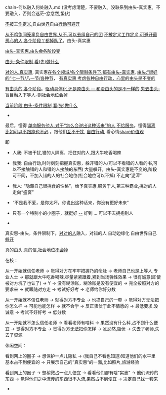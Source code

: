
chain-何以融入何处融入.md (没考虑清楚，不要融入。没联系到由头-真实惠，不要融入，否则会迷茫-忿忿然,蛰伏)

[不被工作定义,自由世界自由行动可避开](https://www.v2ex.com/notes/28139)

[从不鸡兔同笼辜负自由世界,从不,可以去组自己的团](https://github.com/7900ms/000nottheater_deserted_systemlibrary/blob/master/supplementary/term-心理-自由世界.md) [不被定义工作定义,可避开最恶心的人,各个阶段丫都掉队了](https://github.com/7900ms/000nottheater_deserted_systemlibrary/blob/master/supplementary/chain-近朱者赤.md)，由头-真实惠

[由头-真实惠](https://github.com/7900ms/000nottheater_deserted_systemlibrary/tree/master/small),[由头会各阶段变](https://github.com/7900ms/000nottheater_deserted_systemlibrary/blob/master/supplementary/chain-night-call.md)

[由头-条件限制,看(先)做什么](https://ruby-china.org/notes/4055)

[对的人,真实惠](https://github.com/7900ms/000nottheater_deserted_systemlibrary/tree/master/small), 真实惠[在各个领域/各个限制条件下,都有由头-真实惠](ttps://github.com/7900ms/000nottheater_deserted_systemlibrary/tree/master/small), [由头:“很好的”七一节/八一节/各种节](https://ruby-china.org/notes/4055)， [有真实惠 考虑各种自由行动，心里的由头是不变的](https://www.v2ex.com/notes/28139)

[有由头的,各个阶段](https://github.com/7900ms/000nottheater_deserted_systemlibrary/blob/master/supplementary/chain-night-call.md)。[驱动具体化,还是原由头 -- 和没由头的是不一样的,失去由头-盲目融入下等人-则社会地位会掉](https://github.com/7900ms/000nottheater_deserted_systemlibrary/blob/master/supplementary/term-躲避后-侦探游记.md)

[当前阶段 由头-条件限制,看(先)做什么](https://ruby-china.org/notes/4055)

-

最后，懂得 [单向服务他人,对于“怎么会说出这种话来”的人,不给服务](https://github.com/7900ms/000nottheater_deserted_systemlibrary/blob/master/supplementary/term-聊儿-怎么会说出这种话来.md)，懂得[隔离](https://github.com/7900ms/000nottheater_deserted_systemlibrary/blob/master/supplementary/chain-separating-隔离导致更好的隔离.md) [比如可以不跟跑也不必](https://github.com/7900ms/000nottheater_deserted_systemsoftware/tree/master/net-account-manager-overseas) 。跟他们[互不干扰](https://github.com/7900ms/000nottheater_deserted_systemlibrary/blob/master/supplementary/term-躲避后-侦探游记.md), [自由行动](https://github.com/7900ms/000nottheater_deserted_systemlibrary/blob/master/supplementary/term-心理-自由世界.md), 看心情[share价值观](https://github.com/7900ms/000nottheater_deserted_systemlibrary/blob/master/small/share.md)

即
- 人我: 不被干扰,错的人隔离，把住对的人,跟大牛吃香喝辣
- 我我: 自由行动,时时刻刻把握真实惠，躲开错的人(可以不看错的人看的书,可以不接触错的人和错的人接触的东西) 大量躲开，由头-真实惠是不变的,阶段可不同，不加入错的人的社会地位(社会地位可以不掉) 不走向“泥潭”
- 我人: “隐藏自己很挑食的性格”，给予真实惠,服务于人,第三种霸业,挑对的人走向“盛宴”
- “不是我不爱，是你太坏，你说出这种话来，你没有更好未来”
- 只有一个特别小的小圈子，就挺好 [--](https://youtu.be/k3_QFRMCV4c?t=33m15s) 好到 ... 可以不去拥抱别人

-

真实惠-由头，条件限制下，[对对的人](https://github.com/7900ms/000nottheater_deserted_systemlibrary/blob/master/supplementary/term-躲避后-侦探游记.md)融入，对错的人 自动边缘化 自由世界自己[躲开](https://github.com/7900ms/000nottheater_deserted_systemlibrary/blob/master/supplementary/term-心理-自由世界.md) 

真的由头,真的信,社会地位[不会掉](https://github.com/7900ms/000nottheater_deserted_systemlibrary/blob/master/supplementary/term-躲避后-侦探游记.md)



在校：

从一开始就信任老师 -> 觉得对方在牢牢把握乃的命脉 -> 老师自己也是上等人,专业人士 -> 那就跟大牛吃香喝辣,尽量紧紧跟着,紧到当场弹性效果 -> 很有诚意(即使被对方坑了也认了) -> Y -> 没有糊涂账，糊涂账是没有便宜的 -> 完全按照对方的要求来 -> 就跟随对方走 -> 考试好好考 -> 老师给你好分数 

从一开始就不信任老师 -> 就得对方不专业 -> 也搞自己的一套 -> 觉得对方无法把你怎么样 -> 可能也能怎样 -> 就不会学 -> 反正蛰伏于此不情愿的 -> 最低要求,没诚意 -> 考试不好好考 -> 低分数

从一开始就不怎么信任老师 -> 看看老师有啥料 -> 果然没有什么料,占不到什么便宜 -> 觉得对方不专业 -> 觉得对方无法把你怎样 -> 忿忿然,蛰伏 -> 失去了老师,失去了资源 

休闲空间：

看到网上的圈子 -> 想保护一点儿隐私 -> (我自己不看也知道)知道他们的水平里 基本占不到便宜的 -> 只展示自己的”真实惠“的一面,比如照片,旅游经验

看到网上的圈子 -> 想稍微占一点儿便宜 -> 看看他们都有啥”实惠“ -> 他们流传的东西 -> 觉得他们之中流传的东西很不入流,果然占不到便宜 -> 决定自己找一套来





-
